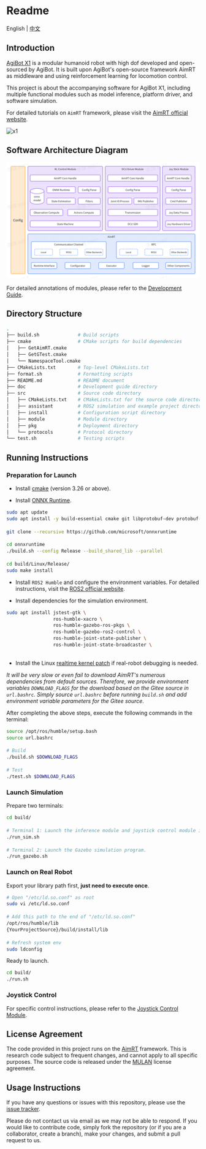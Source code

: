 # Readme

English | [中文](README.zh_CN.md)

## Introduction

[AgiBot X1](https://www.zhiyuan-robot.com/qzproduct/169.html) is a modular humanoid robot with high dof developed and open-sourced by AgiBot. It is built upon AgiBot's open-source framework AimRT as middleware and using reinforcement learning for locomotion control.

This project is about the accompanying software for AgiBot X1, including multiple functional modules such as model inference, platform driver, and software simulation.

For detailed tutorials on `AimRT` framework, please visit the [AimRT official website](https://aimrt.org/).

![x1](doc/x1.jpg)

## Software Architecture Diagram

![sw_arch](doc/sw_arch.png)

For detailed annotations of modules, please refer to the [Development Guide](doc/tutorials.md).

## Directory Structure

```bash
.
├── build.sh              # Build scripts
├── cmake                 # CMake scripts for build dependencies
│   ├── GetAimRT.cmake
│   ├── GetGTest.cmake
│   └── NamespaceTool.cmake
├── CMakeLists.txt        # Top-level CMakeLists.txt
├── format.sh             # Formatting scripts
├── README.md             # README document
├── doc                   # Development guide directory
├── src                   # Source code directory
│   ├── CMakeLists.txt    # CMakeLists.txt for the source code directory
│   ├── assistant         # ROS2 simulation and example project directory
│   ├── install           # Configuration script directory
│   ├── module            # Module directory
│   ├── pkg               # Deployment directory
│   └── protocols         # Protocol directory
└── test.sh               # Testing scripts
```

## Running Instructions

### Preparation for Launch

- Install [cmake](https://cmake.org/download/) (version 3.26 or above).

- Install [ONNX Runtime](https://github.com/microsoft/onnxruntime).

```bash
sudo apt update
sudo apt install -y build-essential cmake git libprotobuf-dev protobuf-compiler

git clone --recursive https://github.com/microsoft/onnxruntime

cd onnxruntime
./build.sh --config Release --build_shared_lib --parallel

cd build/Linux/Release/
sudo make install
```

- Install `ROS2 Humble` and configure the environment variables. For detailed instructions, visit the [ROS2 official website](https://docs.ros.org/en/humble/Installation/Ubuntu-Install-Debians.html).

- Install dependencies for the simulation environment.

```bash
sudo apt install jstest-gtk \
                 ros-humble-xacro \
                 ros-humble-gazebo-ros-pkgs \
                 ros-humble-gazebo-ros2-control \
                 ros-humble-joint-state-publisher \
                 ros-humble-joint-state-broadcaster \
                 
```

- Install the Linux [realtime kernel patch](https://wiki.linuxfoundation.org/realtime/start) if real-robot debugging is needed.

*It will be very slow or even fail to download AimRT's numerous dependencies from default sources. Therefore, we provide environment variables `DOWNLOAD_FLAGS` for the download based on the Gitee source in `url.bashrc`. Simply source `url.bashrc` before running `build.sh` and add environment variable parameters for the Gitee source.*

After completing the above steps, execute the following commands in the terminal:

```bash
source /opt/ros/humble/setup.bash
source url.bashrc

# Build
./build.sh $DOWNLOAD_FLAGS

# Test
./test.sh $DOWNLOAD_FLAGS
```

### Launch Simulation

Prepare two terminals:

```bash
cd build/

# Terminal 1: Launch the inference module and joystick control module in simulation mode.
./run_sim.sh

# Terminal 2: Launch the Gazebo simulation program.
./run_gazebo.sh
```

### Launch on Real Robot

Export your library path first, **just need to execute once**.

```bash
# Open "/etc/ld.so.conf" as root
sudo vi /etc/ld.so.conf

# Add this path to the end of "/etc/ld.so.conf"
/opt/ros/humble/lib
{YourProjectSource}/build/install/lib

# Refresh system env
sudo ldconfig
```

Ready to launch.

```bash
cd build/
./run.sh
```

### Joystick Control

For specific control instructions, please refer to the [Joystick Control Module](doc/joy_stick_module/joy_stick_module.md).

## License Agreement

The code provided in this project runs on the [AimRT](https://aimrt.org/) framework. This is research code subject to frequent changes, and cannot apply to all specific purposes. The source code is released under the [MULAN](https://spdx.org/licenses/MulanPSL-2.0.html) license agreement.

## Usage Instructions

If you have any questions or issues with this repository, please use the [issue tracker](https://github.com/xxxxxxx/issues).

Please do not contact us via email as we may not be able to respond. If you would like to contribute code, simply fork the repository (or if you are a collaborator, create a branch), make your changes, and submit a pull request to us.
